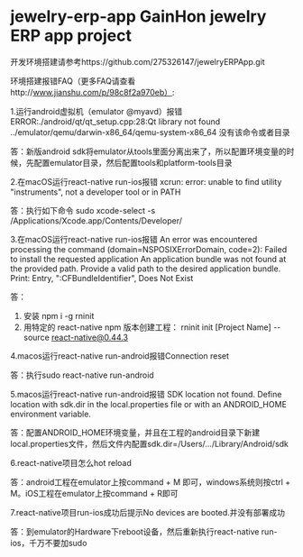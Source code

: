 # jewelry-erp-app GainHon jewelry ERP app project
开发环境搭建请参考https://github.com/275326147/jewelryERPApp.git

环境搭建报错FAQ（更多FAQ请查看http://www.jianshu.com/p/98c8f2a970eb）:

1.运行android虚拟机（emulator @myavd）报错
ERROR:./android/qt/qt_setup.cpp:28:Qt library not found   
../emulator/qemu/darwin-x86_64/qemu-system-x86_64 没有该命令或者目录  

答：新版android sdk将emulator从tools里面分离出来了，所以配置环境变量的时候，先配置emulator目录，然后配置tools和platform-tools目录


2.在macOS运行react-native run-ios报错
xcrun: error: unable to find utility "instruments", not a developer tool or in PATH

答：执行如下命令 sudo xcode-select -s /Applications/Xcode.app/Contents/Developer/


3.在macOS运行react-native run-ios报错
An error was encountered processing the command (domain=NSPOSIXErrorDomain, code=2):
Failed to install the requested application
An application bundle was not found at the provided path.
Provide a valid path to the desired application bundle.
Print: Entry, ":CFBundleIdentifier", Does Not Exist

答：
1. 安装
npm i -g rninit
2. 用特定的 react-native npm 版本创建工程：
rninit init [Project Name] --source react-native@0.44.3


4.macos运行react-native run-android报错Connection reset

答：执行sudo react-native run-android


5.macos运行react-native run-android报错
SDK location not found. Define location with sdk.dir in the local.properties file or with an ANDROID_HOME environment variable.

答：配置ANDROID_HOME环境变量，并且在工程的android目录下新建local.properties文件，然后文件内配置sdk.dir=/Users/.../Library/Android/sdk


6.react-native项目怎么hot reload

答：android工程在emulator上按command + M 即可，windows系统则按ctrl + M。iOS工程在emulator上按command + R即可


7.react-native项目run-ios成功后提示No devices are booted.并没有部署成功

答：到emulator的Hardware下reboot设备，然后重新执行react-native run-ios，千万不要加sudo